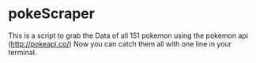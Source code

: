 # pokeScraper

This is a script to grab the Data of all 151 pokemon using the pokemon api (http://pokeapi.co/)
Now you can catch them all with one line in your terminal.
